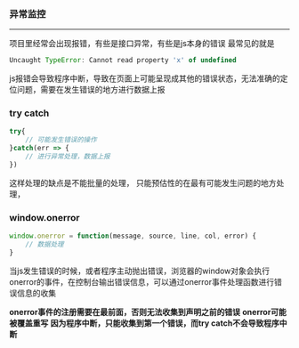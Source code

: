 ### 异常监控
***
项目里经常会出现报错，有些是接口异常，有些是js本身的错误
最常见的就是
```js
Uncaught TypeError: Cannot read property 'x' of undefined
```
js报错会导致程序中断，导致在页面上可能呈现成其他的错误状态，无法准确的定位问题，需要在发生错误的地方进行数据上报

### try catch
```js
try{
    // 可能发生错误的操作
}catch(err => {
    // 进行异常处理，数据上报
})
```
这样处理的缺点是不能批量的处理，
只能预估性的在最有可能发生问题的地方处理，

### window.onerror
```js
window.onerror = function(message, source, line, col, error) {
    // 数据处理
}
```
当js发生错误的时候，或者程序主动抛出错误，浏览器的window对象会执行onerror的事件，在控制台输出错误信息，可以通过onerror事件处理函数进行错误信息的收集

**onerror事件的注册需要在最前面，否则无法收集到声明之前的错误**
**onerror可能被覆盖重写**
**因为程序中断，只能收集到第一个错误，而try catch不会导致程序中断**